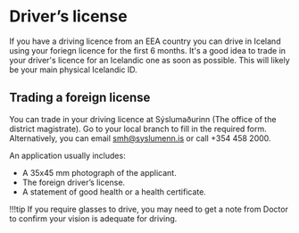 # Driver’s license

If you have a driving licence from an EEA country you can drive in Iceland using your foriegn licence for the first 6 months.
It's a good idea to trade in your driver's licence for an Icelandic one as soon as possible. This will likely be your main physical Icelandic ID.

## Trading a foreign license

You can trade in your driving licence at Sýslumaðurinn (The office of the district magistrate). Go to your local branch to fill in the required form. Alternatively, you can email [smh@syslumenn.is](mailto:smh@syslumenn.is) or
call +354 458 2000.

An application usually includes:

- A 35x45 mm photograph of the applicant.
- The foreign driver’s license.
- A statement of good health or a health certificate.

!!!tip
    If you require glasses to drive, you may need to get a note from Doctor to confirm your vision is adequate for driving.
